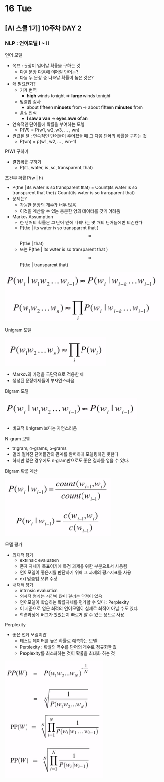 # 16 Tue

## \[AI 스쿨 1기\] 10주차 DAY 2

### NLP : 언어모델 I ~ II

언어 모델

* 목표 : 문장이 일어날 확률을 구하는 것
  * 다음 문장 다음에 이어질 단어는?
  * 다음 두 문장 중 나타날 확률이 높은 것은?
* 왜 필요한가?
  * 기계 번역
    * **high** winds tonight =&gt; **large** winds tonight
  * 맞춤법 검사
    * about fifteen **minuets** from =&gt; about fifteen **minutes** from
  * 음성 인식
    * **I saw a van** =&gt; **eyes awe of an**
* 연속적인 단어들에 확률을 부여하는 모델
  * P\(W\) = P\(w1, w2, w3, ... , wn\)
* 관련된 일 : 연속적인 단어들이 주어졌을 때 그 다음 단어의 확률을 구하는 것
  * P\(wn\) = p\(w1, w2, ... , wn-1\)

P\(W\) 구하기

* 결합확률 구하기
  * P\(its, water, is ,so ,transparent, that\)

조건부 확률 P\(w \| h\)

* P\(the \| its water is so transparent that\) = Count\(its water is so transparent that the\) / Count\(its water is so transparent that\)
* 문제는?
  * 가능한 문장의 개수가 너무 많음
  * 이것을 계산할 수 있는 충분한 양의 데이터를 갖기 어려움
* Markov Assumption
  * 한 단어의 확률은 그 단어 앞에 나타나는 몇 개의 단어들에만 의존한다
  * P\(the \| its water is so transparent that \) $$ \approx $$P\(the \| that\)
  * 또는 P\(the \| its water is so transparent that \) $$ \approx $$P\(the \| transparent that\)

![](../../.gitbook/assets/image%20%28191%29.png)

Unigram 모델

![](../../.gitbook/assets/image%20%2850%29.png)

*  Markov의 가정을 극단적으로 적용한 예
* 생성된 문장예제들이 부자연스러움

Bigram 모델

![](../../.gitbook/assets/image%20%28215%29.png)

* 비교적 Unigram 보다는 자연스러움

N-gram 모델

* trigram, 4-grams, 5-grams
* 멀리 떨어진 단어들간의 관계를 완벽하게 모델링하진 못한다
* 하지만 많은 경우에도 n-gram만으로도 좋은 결과를 얻을 수 있다.

Bigram 확률 계산

![](../../.gitbook/assets/image%20%28125%29.png)

모델 평가

* 외재적 평가
  * extrinsic evaluation
  * 존재 자체가 목표이기에 특정 과제를 위한 부분으로서 사용됨
  * 언어모델이 좋은지를 판단하기 위해 그 과제의 평가지표를 사용
  * ex\) 맞춤법 오류 수정
* 내재적 평가
  * intrinsic evaluation
  * 외재적 평가는 시간이 많이 걸리는 단점이 있음
  * 언어모델이 학습하는 확률자체를 평가할 수 있다 : Perplexity
  * 이 기준으로 얻은 최적의 언어모델이 실제로 최적이 아닐 수도 있다.
  * 학습과정에 버그가 있었는지 빠르게 알 수 있는 용도로 사용

Perplexity

* 좋은 언어 모델이란
  * 테스트 데이터를 높은 확률로 예측하는 모델
  * Perplexity : 확률의 역수를 단어의 개수로 정규화한 값
  * Pexplexity를 최소화하는 것이 확률을 최대화 하는 것

![3&#xBC88;&#xC9F8;&#xB294; bigram &#xD655;&#xB960;](../../.gitbook/assets/image%20%28202%29.png)





